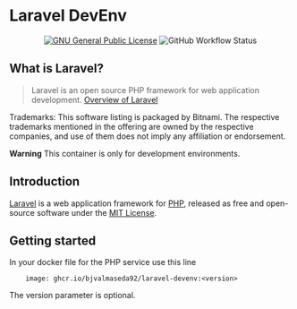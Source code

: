 # Laravel DevEnv

<div align="center">

[![GNU General Public License](https://img.shields.io/badge/license-GPL%20v3-blue.svg?style=flat-rounded)](http://www.gnu.org/licenses/gpl-3.0.en.html) ![GitHub Workflow Status](https://img.shields.io/github/workflow/status/bjvalmaseda92/laravel-devenv/Docker?logo=github)

</div>

## What is Laravel?

> Laravel is an open source PHP framework for web application development. 
[Overview of Laravel](https://laravel.com/)

Trademarks: This software listing is packaged by Bitnami. The respective trademarks mentioned in the offering are owned by the respective companies, and use of them does not imply any affiliation or endorsement.

**Warning** This container is only for development environments.

## Introduction

[Laravel](https://laravel.com/) is a web application framework for [PHP](https://php.net), released as free and open-source software under the [MIT License](https://opensource.org/licenses/MIT).


## Getting started

In your docker file for the PHP service use this line

        image: ghcr.io/bjvalmaseda92/laravel-devenv:<version>

The version parameter is optional.